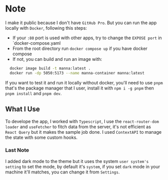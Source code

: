 # Note

I make it public because I don't have `GitHub Pro`.
But you can run the app locally with `Docker`, following this steps:

- If your `:80` port is used with other apps, try to change the `EXPOSE port` in `docker-compose.yaml
- From the root directory run `docker compose up` if you have docker compose
- If not, you can build and run an image with:

```bash
  docker image build -t manna:latest .
  docker run -dp 5050:5173 --name manna-container manna:latest
```

If you want to test it and run it locally without docker, you'll need to use `pnpm` that's the package manager that I user, install it with `npm i -g pnpm` then `pnpm install` and `pnpm dev`.

## What I Use

To develope the app, I worked with `Typescript`, I use the `react-router-dom` `loader` and `useFetcher` to fitch data from the server, it's not efficient as `React Query` but it makes the sample job done. I used `ContextAPI` to manage the state with some custom hooks.

### Last Note

I added dark mode to the theme but it uses the system `user system's setting` to set the mode, by default it's `system`, if you set `dark` mode in your machine it'll matches, you can change it from `Settings`.
